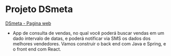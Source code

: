 # Projeto DSmeta

[DSmeta - Pagina web](https://dsmeta-tiagopimentel.netlify.app/)

- App de consulta de vendas, no qual você poderá buscar vendas em um dado intervalo de datas, e poderá notificar via SMS os dados dos melhores vendedores. Vamos construir o back end com Java e Spring, e o front end com React.
